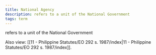 ```yaml
---
title: National Agency
description: refers to a unit of the National Government
tags: term
---
```


refers to a unit of the National Government

Also view: [[11 - Philippine Statutes/EO 292 s. 1987/index|11 - Philippine Statutes/EO 292 s. 1987/index]].
